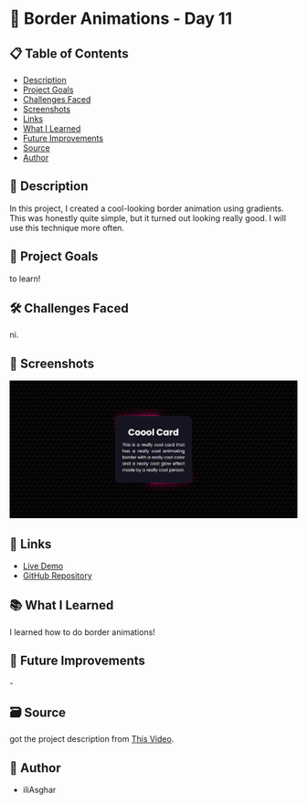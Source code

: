 # 🚀 Border Animations - Day 11

## 📋 Table of Contents

- [Description](#📖-description)
- [Project Goals](#🎯-project-goals)
- [Challenges Faced](#🛠-challenges-faced)
- [Screenshots](#📸-screenshots)
- [Links](#🔗-links)
- [What I Learned](#📚-what-i-learned)
- [Future Improvements](#🚀-future-improvements)
- [Source](#🗃️-source)
- [Author](#👤-author)

## 📖 Description

In this project, I created a cool-looking border animation using gradients. This was honestly quite simple, but it turned out looking really good. I will use this technique more often.

## 🎯 Project Goals

to learn!

## 🛠 Challenges Faced

ni.

## 📸 Screenshots

![screenshot](<../../project screenshots/11.png>)

## 🔗 Links

- [Live Demo](https://iliasghar.github.io/100-Days--100--Frontend--Challanges/projects/011-%20Border%20Animations/)
- [GitHub Repository](https://github.com/iliAsghar/100-Days--100--Frontend--Challanges/tree/main/projects/011-%20Border%20Animations)

## 📚 What I Learned

I learned how to do border animations!

## 🚀 Future Improvements

\-

## 🗃️ Source

got the project description from [This Video](https://www.youtube.com/watch?v=ezP4kbOvs_E).

## 👤 Author

- iliAsghar